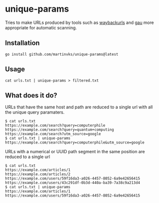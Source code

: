 # unique-params
Tries to make URLs produced by tools such as [waybackurls](https://github.com/tomnomnom/waybackurls) and [gau](https://github.com/lc/gau) more appropriate for automatic scanning.

## Installation
```
go install github.com/martinvks/unique-params@latest
```
## Usage
```
cat urls.txt | unique-params > filtered.txt
```
## What does it do?
URLs that have the same host and path are reduced to a single url with all the unique query paramaters.
```
$ cat urls.txt
https://example.com/search?query=computerphile
https://example.com/search?query=quantum+computing
https://example.com/search?utm_source=google
$ cat urls.txt | unique-params
https://example.com/search?query=computerphile&utm_source=google
```
URLs with a numerical or UUID path segment in the same position are reduced to a single url
```
$ cat urls.txt                
https://example.com/articles/1
https://example.com/articles/2
https://example.com/users/59f16da3-a026-4457-8052-6a9e42656415
https://example.com/users/43c291df-0b3d-440a-ba39-7a38c9a213d4
$ cat urls.txt | unique-params
https://example.com/articles/1
https://example.com/users/59f16da3-a026-4457-8052-6a9e42656415
```
